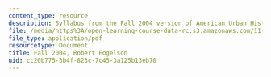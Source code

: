 ```yaml
---
content_type: resource
description: Syllabus from the Fall 2004 version of American Urban History II.
file: /media/https%3A/open-learning-course-data-rc.s3.amazonaws.com/11-014j-american-urban-history-ii-fall-2011/cc20b7753b4f823c7c453a125b13eb70_MIT11_014JF11_syllf04.pdf
file_type: application/pdf
resourcetype: Document
title: Fall 2004, Robert Fogelson
uid: cc20b775-3b4f-823c-7c45-3a125b13eb70
---
```

